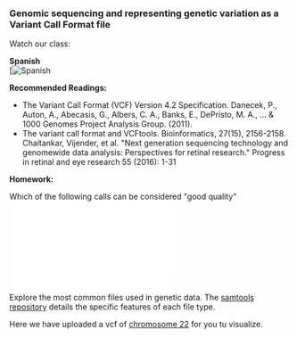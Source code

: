 ### Genomic sequencing and representing genetic variation as a Variant Call Format file

Watch our class: 

**Spanish**\
[![Spanish]()

**Recommended Readings:**

- The Variant Call Format (VCF) Version 4.2 Specification.  Danecek, P., Auton, A., Abecasis, G., Albers, C. A., Banks, E., 
DePristo, M. A., ... & 1000 Genomes Project Analysis Group. (2011). 
- The variant call format and VCFtools. Bioinformatics, 27(15), 2156-2158.  Chaitankar, Vijender, et al. "Next generation sequencing technology and 
genomewide data analysis: Perspectives for retinal research." Progress in retinal and eye research 55 (2016): 1-31 

**Homework:**


Which of the following calls can be considered "good quality"
![vcf_image](/Module_1_Introduction/Week_2/chr22.vcf)

Explore the most common files used in genetic data. The [samtools repository](https://github.com/samtools/hts-specs) details the specific features of each file type.

Here we have uploaded a vcf of  [chromosome 22](/chr22.vcf) for you tu visualize.
